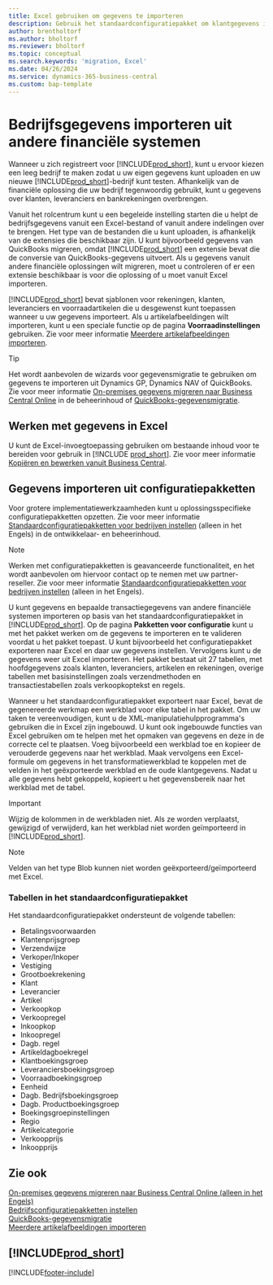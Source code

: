 ```yaml
---
title: Excel gebruiken om gegevens te importeren
description: Gebruik het standaardconfiguratiepakket om klantgegevens in Excel toe te voegen en de gegevens weer te importeren in Business Central.
author: brentholtorf
ms.author: bholtorf
ms.reviewer: bholtorf
ms.topic: conceptual
ms.search.keywords: 'migration, Excel'
ms.date: 04/26/2024
ms.service: dynamics-365-business-central
ms.custom: bap-template
---
```

# Bedrijfsgegevens importeren uit andere financiële systemen

Wanneer u zich registreert voor [!INCLUDE[prod_short](includes/prod_short.md)], kunt u ervoor kiezen een leeg bedrijf te maken zodat u uw eigen gegevens kunt uploaden en uw nieuwe [!INCLUDE[prod_short](includes/prod_short.md)]-bedrijf kunt testen. Afhankelijk van de financiële oplossing die uw bedrijf tegenwoordig gebruikt, kunt u gegevens over klanten, leveranciers en bankrekeningen overbrengen.  

Vanuit het rolcentrum kunt u een begeleide instelling starten die u helpt de bedrijfsgegevens vanuit een Excel-bestand of vanuit andere indelingen over te brengen. Het type van de bestanden die u kunt uploaden, is afhankelijk van de extensies die beschikbaar zijn. U kunt bijvoorbeeld gegevens van QuickBooks migreren, omdat [!INCLUDE[prod_short](includes/prod_short.md)] een extensie bevat die de conversie van QuickBooks-gegevens uitvoert. Als u gegevens vanuit andere financiële oplossingen wilt migreren, moet u controleren of er een extensie beschikbaar is voor die oplossing of u moet vanuit Excel importeren.  

[!INCLUDE[prod_short](includes/prod_short.md)] bevat sjablonen voor rekeningen, klanten, leveranciers en voorraadartikelen die u desgewenst kunt toepassen wanneer u uw gegevens importeert. Als u artikelafbeeldingen wilt importeren, kunt u een speciale functie op de pagina **Voorraadinstellingen** gebruiken. Zie voor meer informatie [Meerdere artikelafbeeldingen importeren](inventory-how-import-item-pictures.md).

> [!TIP]  
> Het wordt aanbevolen de wizards voor gegevensmigratie te gebruiken om gegevens te importeren uit Dynamics GP, Dynamics NAV of QuickBooks. Zie voor meer informatie [On-premises gegevens migreren naar Business Central Online](/dynamics365/business-central/dev-itpro/administration/migrate-data) in de beheerinhoud of [QuickBooks-gegevensmigratie](ui-extensions-quickbooks-data-migration.md).

## Werken met gegevens in Excel

U kunt de Excel-invoegtoepassing gebruiken om bestaande inhoud voor te bereiden voor gebruik in [!INCLUDE [prod_short](includes/prod_short.md)]. Zie voor meer informatie [Kopiëren en bewerken vanuit Business Central](across-work-with-excel.md).  

## Gegevens importeren uit configuratiepakketten

Voor grotere implementatiewerkzaamheden kunt u oplossingsspecifieke configuratiepakketten opzetten. Zie voor meer informatie [Standaardconfiguratiepakketten voor bedrijven instellen](/dynamics365/business-central/dev-itpro/administration/set-up-standard-company-configuration-packages) (alleen in het Engels) in de ontwikkelaar- en beheerinhoud.  

> [!NOTE]  
> Werken met configuratiepakketten is geavanceerde functionaliteit, en het wordt aanbevolen om hiervoor contact op te nemen met uw partner-reseller. Zie voor meer informatie [Standaardconfiguratiepakketten voor bedrijven instellen](/dynamics365/business-central/dev-itpro/administration/set-up-standard-company-configuration-packages) (alleen in het Engels).

U kunt gegevens en bepaalde transactiegegevens van andere financiële systemen importeren op basis van het standaardconfiguratiepakket in [!INCLUDE[prod_short](includes/prod_short.md)]. Op de pagina **Pakketten voor configuratie** kunt u met het pakket werken om de gegevens te importeren en te valideren voordat u het pakket toepast. U kunt bijvoorbeeld het configuratiepakket exporteren naar Excel en daar uw gegevens instellen. Vervolgens kunt u de gegevens weer uit Excel importeren. Het pakket bestaat uit 27 tabellen, met hoofdgegevens zoals klanten, leveranciers, artikelen en rekeningen, overige tabellen met basisinstellingen zoals verzendmethoden en transactiestabellen zoals verkoopkoptekst en regels.  

Wanneer u het standaardconfiguratiepakket exporteert naar Excel, bevat de gegenereerde werkmap een werkblad voor elke tabel in het pakket. Om uw taken te vereenvoudigen, kunt u de XML-manipulatiehulpprogramma's gebruiken die in Excel zijn ingebouwd. U kunt ook ingebouwde functies van Excel gebruiken om te helpen met het opmaken van gegevens en deze in de correcte cel te plaatsen. Voeg bijvoorbeeld een werkblad toe en kopieer de verouderde gegevens naar het werkblad. Maak vervolgens een Excel-formule om gegevens in het transformatiewerkblad te koppelen met de velden in het geëxporteerde werkblad en de oude klantgegevens. Nadat u alle gegevens hebt gekoppeld, kopieert u het gegevensbereik naar het werkblad met de tabel.  

> [!IMPORTANT]  
> Wijzig de kolommen in de werkbladen niet. Als ze worden verplaatst, gewijzigd of verwijderd, kan het werkblad niet worden geïmporteerd in [!INCLUDE[prod_short](includes/prod_short.md)].

> [!NOTE]
> Velden van het type Blob kunnen niet worden geëxporteerd/geïmporteerd met Excel.

### Tabellen in het standaardconfiguratiepakket

Het standaardconfiguratiepakket ondersteunt de volgende tabellen:

- Betalingsvoorwaarden
- Klantenprijsgroep
- Verzendwijze
- Verkoper/Inkoper
- Vestiging
- Grootboekrekening
- Klant
- Leverancier
- Artikel
- Verkoopkop
- Verkoopregel
- Inkoopkop
- Inkoopregel
- Dagb. regel
- Artikeldagboekregel
- Klantboekingsgroep
- Leveranciersboekingsgroep
- Voorraadboekingsgroep
- Eenheid
- Dagb. Bedrijfsboekingsgroep
- Dagb. Productboekingsgroep
- Boekingsgroepinstellingen
- Regio
- Artikelcategorie
- Verkoopprijs
- Inkoopprijs

## Zie ook

[On-premises gegevens migreren naar Business Central Online (alleen in het Engels)](/dynamics365/business-central/dev-itpro/administration/migrate-data)  
[Bedrijfsconfiguratiepakketten instellen](/dynamics365/business-central/dev-itpro/administration/set-up-standard-company-configuration-packages)  
[QuickBooks-gegevensmigratie](ui-extensions-quickbooks-data-migration.md)  
[Meerdere artikelafbeeldingen importeren](inventory-how-import-item-pictures.md)

## [!INCLUDE[prod_short](includes/free_trial_md.md)]  


[!INCLUDE[footer-include](includes/footer-banner.md)]